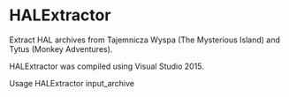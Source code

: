 # HALExtractor
Extract HAL archives from Tajemnicza Wyspa (The Mysterious Island) and Tytus (Monkey Adventures).

HALExtractor was compiled using Visual Studio 2015.

Usage HALExtractor input_archive

